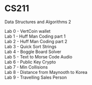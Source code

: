 # CS211 
Data Structures and Algorithms 2 

Lab 0 - VertCoin wallet  
Lab 1 - Huff Man Coding part 1  
Lab 2 - Huff Man Coding part 2  
Lab 3 - Quick Sort Strings  
Lab 4 - Boggle Board Solver  
Lab 5 - Text to Morse Code Audio  
Lab 6 - Public Key Crypto   
Lab 7 - Min Collisions   
Lab 8 - Distance from Maynooth to Korea  
Lab 9 - Travelling Sales Person  
